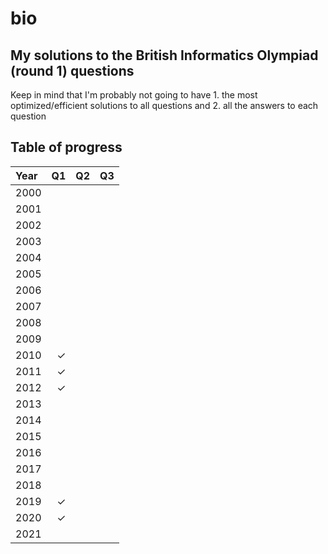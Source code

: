# bio
## My solutions to the British Informatics Olympiad (round 1) questions

Keep in mind that I'm probably not going to have 1. the most optimized/efficient solutions to all questions and 2. all the answers to each question

## Table of progress

| Year | Q1      | Q2      | Q3      |
| :--- | ------: | ------: | ------: |
| 2000 |         |         |         |
| 2001 |         |         |         |
| 2002 |         |         |         |
| 2003 |         |         |         |
| 2004 |         |         |         |
| 2005 |         |         |         |
| 2006 |         |         |         |
| 2007 |         |         |         |
| 2008 |         |         |         |
| 2009 |         |         |         |
| 2010 | &check; |         |         |
| 2011 | &check; |         |         |
| 2012 | &check; |         |         |
| 2013 |         |         |         |
| 2014 |         |         |         |
| 2015 |         |         |         |
| 2016 |         |         |         |
| 2017 |         |         |         |
| 2018 |         |         |         |
| 2019 | &check; |         |         |
| 2020 | &check; |         |         |
| 2021 |         |         |         |